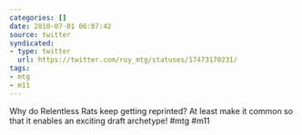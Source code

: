 ```yaml
---
categories: []
date: 2010-07-01 06:07:42
source: twitter
syndicated:
- type: twitter
  url: https://twitter.com/roy_mtg/statuses/17473170231/
tags:
- mtg
- m11
---
```


Why do Relentless Rats keep getting reprinted? At least make it common so that it enables an exciting draft archetype! #mtg #m11